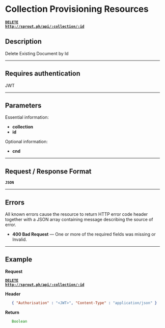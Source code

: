 # Collection Provisioning Resources

  **[<code>DELETE http://sprout.ph/api/:collection/:id</code>](https://github.com/facascante/sprout/blob/master/endpoints/delete_one.md)**


## Description
   Delete Existing Document by Id

***

## Requires authentication
JWT

***

## Parameters

Essential information:

- **collection**
- **id**

Optional information:

- **cnd**

***

## Request / Response Format
  **<code>JSON</code>**

***

## Errors
All known errors cause the resource to return HTTP error code header together with a JSON array containing message describing the source of error.

- **400 Bad Request** — One or more of the required fields was missing or Invalid.

***

## Example

**Request**

 **[<code>DELETE http://sprout.ph/api/:collection/:id</code>](https://github.com/facascante/sprout/blob/master/endpoints/delete_one.md)**

**Header**

``` json
   { "Authorisation" : "<JWT>", "Content-Type" : "application/json" } 
``` 

**Return**

``` javascript
   Boolean
``` 

